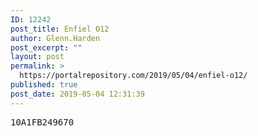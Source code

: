 ```yaml
---
ID: 12242
post_title: Enfiel O12
author: Glenn.Harden
post_excerpt: ""
layout: post
permalink: >
  https://portalrepository.com/2019/05/04/enfiel-o12/
published: true
post_date: 2019-05-04 12:31:39
---
```

<pre>10A1FB249670</pre>